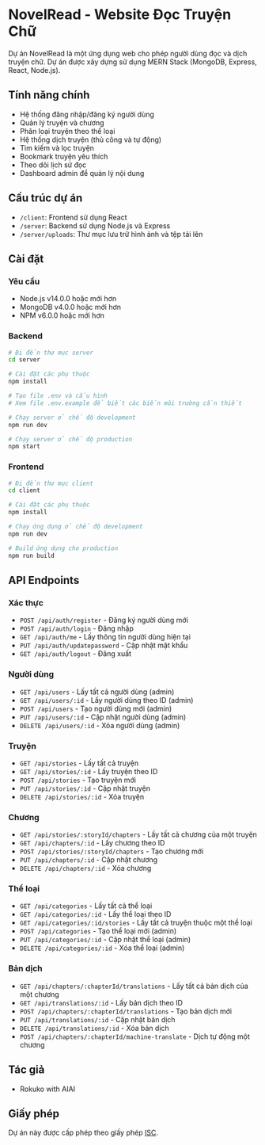 # NovelRead - Website Đọc Truyện Chữ

Dự án NovelRead là một ứng dụng web cho phép người dùng đọc và dịch truyện chữ. Dự án được xây dựng sử dụng MERN Stack (MongoDB, Express, React, Node.js).

## Tính năng chính

- Hệ thống đăng nhập/đăng ký người dùng
- Quản lý truyện và chương
- Phân loại truyện theo thể loại
- Hệ thống dịch truyện (thủ công và tự động)
- Tìm kiếm và lọc truyện
- Bookmark truyện yêu thích
- Theo dõi lịch sử đọc
- Dashboard admin để quản lý nội dung

## Cấu trúc dự án

- `/client`: Frontend sử dụng React
- `/server`: Backend sử dụng Node.js và Express
- `/server/uploads`: Thư mục lưu trữ hình ảnh và tệp tải lên

## Cài đặt

### Yêu cầu

- Node.js v14.0.0 hoặc mới hơn
- MongoDB v4.0.0 hoặc mới hơn
- NPM v6.0.0 hoặc mới hơn

### Backend

```bash
# Đi đến thư mục server
cd server

# Cài đặt các phụ thuộc
npm install

# Tạo file .env và cấu hình
# Xem file .env.example để biết các biến môi trường cần thiết

# Chạy server ở chế độ development
npm run dev

# Chạy server ở chế độ production
npm start
```

### Frontend

```bash
# Đi đến thư mục client
cd client

# Cài đặt các phụ thuộc
npm install

# Chạy ứng dụng ở chế độ development
npm run dev

# Build ứng dụng cho production
npm run build
```

## API Endpoints

### Xác thực

- `POST /api/auth/register` - Đăng ký người dùng mới
- `POST /api/auth/login` - Đăng nhập
- `GET /api/auth/me` - Lấy thông tin người dùng hiện tại
- `PUT /api/auth/updatepassword` - Cập nhật mật khẩu
- `GET /api/auth/logout` - Đăng xuất

### Người dùng

- `GET /api/users` - Lấy tất cả người dùng (admin)
- `GET /api/users/:id` - Lấy người dùng theo ID (admin)
- `POST /api/users` - Tạo người dùng mới (admin)
- `PUT /api/users/:id` - Cập nhật người dùng (admin)
- `DELETE /api/users/:id` - Xóa người dùng (admin)

### Truyện

- `GET /api/stories` - Lấy tất cả truyện
- `GET /api/stories/:id` - Lấy truyện theo ID
- `POST /api/stories` - Tạo truyện mới
- `PUT /api/stories/:id` - Cập nhật truyện
- `DELETE /api/stories/:id` - Xóa truyện

### Chương

- `GET /api/stories/:storyId/chapters` - Lấy tất cả chương của một truyện
- `GET /api/chapters/:id` - Lấy chương theo ID
- `POST /api/stories/:storyId/chapters` - Tạo chương mới
- `PUT /api/chapters/:id` - Cập nhật chương
- `DELETE /api/chapters/:id` - Xóa chương

### Thể loại

- `GET /api/categories` - Lấy tất cả thể loại
- `GET /api/categories/:id` - Lấy thể loại theo ID
- `GET /api/categories/:id/stories` - Lấy tất cả truyện thuộc một thể loại
- `POST /api/categories` - Tạo thể loại mới (admin)
- `PUT /api/categories/:id` - Cập nhật thể loại (admin)
- `DELETE /api/categories/:id` - Xóa thể loại (admin)

### Bản dịch

- `GET /api/chapters/:chapterId/translations` - Lấy tất cả bản dịch của một chương
- `GET /api/translations/:id` - Lấy bản dịch theo ID
- `POST /api/chapters/:chapterId/translations` - Tạo bản dịch mới
- `PUT /api/translations/:id` - Cập nhật bản dịch
- `DELETE /api/translations/:id` - Xóa bản dịch
- `POST /api/chapters/:chapterId/machine-translate` - Dịch tự động một chương

## Tác giả

- Rokuko with AIAI

## Giấy phép

Dự án này được cấp phép theo giấy phép [ISC](LICENSE). 
